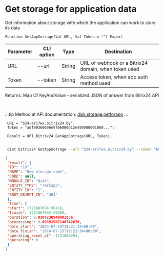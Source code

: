 ﻿---
sidebar_position: 2
---

# Get storage for application data
 Get information about storage with which the application can work to store its data



`Function GetAppSotrage(Val URL, Val Token = "") Export`

 | Parameter | CLI option | Type | Destination |
 |-|-|-|-|
 | URL | --url | String | URL of webhook or a Bitrix24 domain, when token used |
 | Token | --token | String | Access token, when app auth method used |

 
 Returns: Map Of KeyAndValue - serialized JSON of answer from Bitrix24 API

<br/>

:::tip
Method at API documentation: [disk.storage.getforapp](https://dev.1c-bitrix.ru/rest_help/disk/storage/disk_storage_getforapp.php)
:::
<br/>


```bsl title="Code example"
 URL = "b24-ar17wx.bitrix24.by";
 Token = "adf89366006e9f06006b12e400000001000...";
 
 Result = OPI_Bitrix24.GetAppSotrage(URL, Token);
```
	


```sh title="CLI command example"
 
 oint bitrix24 GetAppSotrage --url "b24-ar17wx.bitrix24.by" --token "b9df7366006e9f06006b12e400000001000..."

```

```json title="Result"
{
 "result": {
 "ID": "18",
 "NAME": "New storage name",
 "CODE": null,
 "MODULE_ID": "disk",
 "ENTITY_TYPE": "restapp",
 "ENTITY_ID": "2",
 "ROOT_OBJECT_ID": "464"
 },
 "time": {
 "start": 1721067694.96416,
 "finish": 1721067694.99489,
 "duration": 0.0307230949401856,
 "processing": 0.00391507148742676,
 "date_start": "2024-07-15T18:21:34+00:00",
 "date_finish": "2024-07-15T18:21:34+00:00",
 "operating_reset_at": 1721068294,
 "operating": 0
 }
}
```
